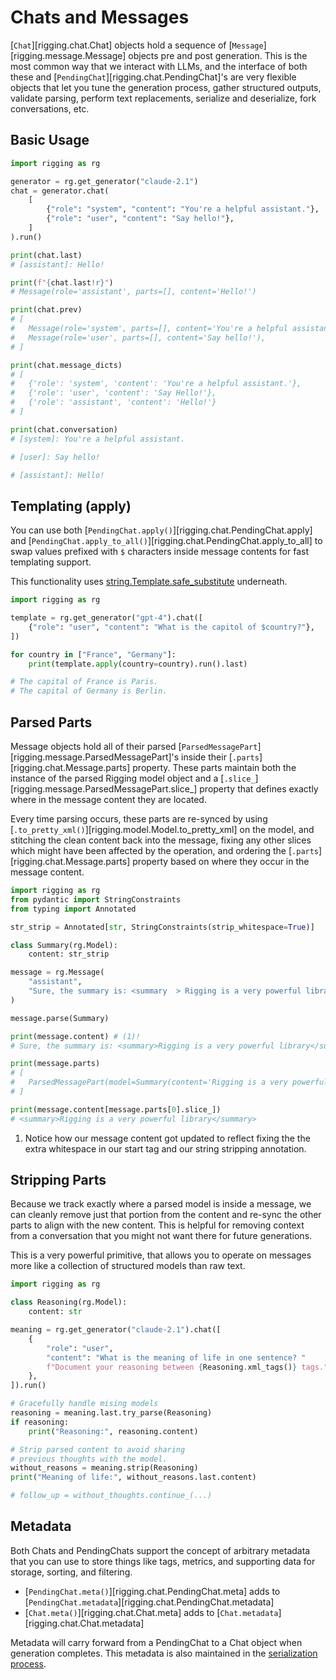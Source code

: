 # Chats and Messages

[`Chat`][rigging.chat.Chat] objects hold a sequence of [`Message`][rigging.message.Message] objects pre and post generation. This
is the most common way that we interact with LLMs, and the interface of both these and [`PendingChat`][rigging.chat.PendingChat]'s are
very flexible objects that let you tune the generation process, gather structured outputs, validate parsing, perform text replacements,
serialize and deserialize, fork conversations, etc.

## Basic Usage

```py
import rigging as rg

generator = rg.get_generator("claude-2.1")
chat = generator.chat(
    [
        {"role": "system", "content": "You're a helpful assistant."},
        {"role": "user", "content": "Say hello!"},
    ]
).run()

print(chat.last)
# [assistant]: Hello!

print(f"{chat.last!r}")
# Message(role='assistant', parts=[], content='Hello!')

print(chat.prev)
# [
#   Message(role='system', parts=[], content='You're a helpful assistant.'),
#   Message(role='user', parts=[], content='Say hello!'),
# ]

print(chat.message_dicts)
# [
#   {'role': 'system', 'content': 'You're a helpful assistant.'},
#   {'role': 'user', 'content': 'Say Hello!'},
#   {'role': 'assistant', 'content': 'Hello!'}
# ]

print(chat.conversation)
# [system]: You're a helpful assistant.

# [user]: Say hello!

# [assistant]: Hello!
```

## Templating (apply)

You can use both [`PendingChat.apply()`][rigging.chat.PendingChat.apply] and [`PendingChat.apply_to_all()`][rigging.chat.PendingChat.apply_to_all]
to swap values prefixed with `$` characters inside message contents for fast templating support.

This functionality uses [string.Template.safe_substitute](https://docs.python.org/3/library/string.html#string.Template.safe_substitute) underneath.

```py
import rigging as rg

template = rg.get_generator("gpt-4").chat([
    {"role": "user", "content": "What is the capitol of $country?"},
])

for country in ["France", "Germany"]:
    print(template.apply(country=country).run().last)

# The capital of France is Paris.
# The capital of Germany is Berlin.
```

## Parsed Parts

Message objects hold all of their parsed [`ParsedMessagePart`][rigging.message.ParsedMessagePart]'s inside their
[`.parts`][rigging.chat.Message.parts] property. These parts maintain both the instance of the parsed Rigging
model object and a [`.slice_`][rigging.message.ParsedMessagePart.slice_] property that defines exactly
where in the message content they are located.

Every time parsing occurs, these parts are re-synced by using [`.to_pretty_xml()`][rigging.model.Model.to_pretty_xml]
on the model, and stitching the clean content back into the message, fixing any other slices which might
have been affected by the operation, and ordering the [`.parts`][rigging.chat.Message.parts] property based on where
they occur in the message content.

```py
import rigging as rg
from pydantic import StringConstraints
from typing import Annotated

str_strip = Annotated[str, StringConstraints(strip_whitespace=True)]

class Summary(rg.Model):
    content: str_strip

message = rg.Message(
    "assistant",
    "Sure, the summary is: <summary  > Rigging is a very powerful library </summary>. I hope that helps!"
)

message.parse(Summary)

print(message.content) # (1)!
# Sure, the summary is: <summary>Rigging is a very powerful library</summary>. I hope that helps!

print(message.parts)
# [
#   ParsedMessagePart(model=Summary(content='Rigging is a very powerful library'), slice_=slice(22, 75, None))
# ]

print(message.content[message.parts[0].slice_])
# <summary>Rigging is a very powerful library</summary>
```

1. Notice how our message content got updated to reflect fixing the the extra whitespace
   in our start tag and our string stripping annotation.

## Stripping Parts

Because we track exactly where a parsed model is inside a message, we can cleanly remove just that portion from
the content and re-sync the other parts to align with the new content. This is helpful for removing context
from a conversation that you might not want there for future generations.

This is a very powerful primitive, that allows you to operate on messages more like a collection of structured
models than raw text.

```py
import rigging as rg

class Reasoning(rg.Model):
    content: str

meaning = rg.get_generator("claude-2.1").chat([
    {
        "role": "user",
        "content": "What is the meaning of life in one sentence? "
        f"Document your reasoning between {Reasoning.xml_tags()} tags.",
    },
]).run()

# Gracefully handle mising models
reasoning = meaning.last.try_parse(Reasoning)
if reasoning:
    print("Reasoning:", reasoning.content)

# Strip parsed content to avoid sharing
# previous thoughts with the model.
without_reasons = meaning.strip(Reasoning)
print("Meaning of life:", without_reasons.last.content)

# follow_up = without_thoughts.continue_(...)
```

## Metadata

Both Chats and PendingChats support the concept of arbitrary metadata that you can use to
store things like tags, metrics, and supporting data for storage, sorting, and filtering.

- [`PendingChat.meta()`][rigging.chat.PendingChat.meta] adds to [`PendingChat.metadata`][rigging.chat.PendingChat.metadata]
- [`Chat.meta()`][rigging.chat.Chat.meta] adds to [`Chat.metadata`][rigging.chat.Chat.metadata]

Metadata will carry forward from a PendingChat to a Chat object when generation completes. This
metadata is also maintained in the [serialization process](serialization.md).